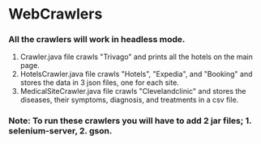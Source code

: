 # WebCrawlers

### All the crawlers will work in headless mode.

1. Crawler.java file crawls "Trivago" and prints all the hotels on the main page.
2. HotelsCrawler.java file crawls "Hotels", "Expedia", and "Booking" and stores the data in 3 json files, one for each site.
3. MedicalSiteCrawler.java file crawls "Clevelandclinic" and stores the diseases, their symptoms, diagnosis, and treatments in a csv file.

### Note: To run these crawlers you will have to add 2 jar files; 1. selenium-server, 2. gson.
